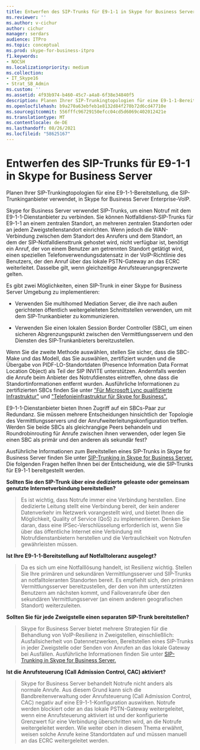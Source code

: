```yaml
---
title: Entwerfen des SIP-Trunks für E9-1-1 in Skype for Business Server
ms.reviewer: ''
ms.author: v-cichur
author: cichur
manager: serdars
audience: ITPro
ms.topic: conceptual
ms.prod: skype-for-business-itpro
f1.keywords:
- NOCSH
ms.localizationpriority: medium
ms.collection:
- IT_Skype16
- Strat_SB_Admin
ms.custom: ''
ms.assetid: 4f93b974-b460-45c7-a4a8-6f38e34840f5
description: Planen Ihrer SIP-Trunkingtopologien für eine E9-1-1-Bereitstellung, die SIP-Trunkinganbieter verwendet, in Skype for Business Server Enterprise-VoIP.
ms.openlocfilehash: b9a270a63ebfeb1e8132d84f270b72d6cd47710e
ms.sourcegitcommit: 556fffc96729150efcc04cd5d6069c402012421e
ms.translationtype: MT
ms.contentlocale: de-DE
ms.lasthandoff: 08/26/2021
ms.locfileid: "58625167"
---
```

# <a name="design-the-sip-trunk-for-e9-1-1-in-skype-for-business-server"></a>Entwerfen des SIP-Trunks für E9-1-1 in Skype for Business Server
 
Planen Ihrer SIP-Trunkingtopologien für eine E9-1-1-Bereitstellung, die SIP-Trunkinganbieter verwendet, in Skype for Business Server Enterprise-VoIP.
  
Skype for Business Server verwendet SIP-Trunks, um einen Notruf mit dem E9-1-1-Dienstanbieter zu verbinden. Sie können Notfalldienst-SIP-Trunks für E9-1-1 an einem zentralen Standort, an mehreren zentralen Standorten oder an jedem Zweigstellenstandort einrichten. Wenn jedoch die WAN-Verbindung zwischen dem Standort des Anrufers und dem Standort, an dem der SIP-Notfalldiensttrunk gehostet wird, nicht verfügbar ist, benötigt ein Anruf, der von einem Benutzer am getrennten Standort getätigt wird, einen speziellen Telefonverwendungsdatensatz in der VoIP-Richtlinie des Benutzers, der den Anruf über das lokale PSTN-Gateway an das ECRC weiterleitet. Dasselbe gilt, wenn gleichzeitige Anrufsteuerungsgrenzwerte gelten.
  
Es gibt zwei Möglichkeiten, einen SIP-Trunk in einer Skype for Business Server Umgebung zu implementieren:
  
- Verwenden Sie multihomed Mediation Server, die ihre nach außen gerichteten öffentlich weitergeleiteten Schnittstellen verwenden, um mit dem SIP-Trunkanbieter zu kommunizieren.
    
- Verwenden Sie einen lokalen Session Border Controller (SBC), um einen sicheren Abgrenzungspunkt zwischen den Vermittlungsservern und den Diensten des SIP-Trunkanbieters bereitzustellen.
    
Wenn Sie die zweite Methode auswählen, stellen Sie sicher, dass die SBC-Make und das Modell, das Sie auswählen, zertifiziert wurden und die Übergabe von PIDF-LO-Standortdaten (Presence Information Data Format Location Object) als Teil der SIP INVITE unterstützen. Andernfalls werden die Anrufe beim Anbieter des Notrufdienstes eintreffen, ohne dass die Standortinformationen entfernt wurden. Ausführliche Informationen zu zertifizierten SBCs finden Sie unter ["Für Microsoft Lync qualifizierte Infrastruktur"](../../../SfbPartnerCertification/lync-cert/qualified-ip-pbx-gateway.md) und ["Telefonieinfrastruktur für Skype for Business".](../../../SfbPartnerCertification/certification/infra-gateways.md) 
  
E9-1-1-Dienstanbieter bieten Ihnen Zugriff auf ein SBCs-Paar zur Redundanz. Sie müssen mehrere Entscheidungen hinsichtlich der Topologie des Vermittlungsservers und der Anrufweiterleitungskonfiguration treffen. Werden Sie beide SBCs als gleichrangige Peers behandeln und Roundrobinrouting für Anrufe zwischen ihnen verwenden, oder legen Sie einen SBC als primär und den anderen als sekundär fest?
  
Ausführliche Informationen zum Bereitstellen eines SIP-Trunks in Skype for Business Server finden Sie unter [SIP-Trunking in Skype for Business Server.](sip-trunking.md) Die folgenden Fragen helfen Ihnen bei der Entscheidung, wie die SIP-Trunks für E9-1-1 bereitgestellt werden.
  
 **Sollten Sie den SIP-Trunk über eine dedizierte geleaste oder gemeinsam genutzte Internetverbindung bereitstellen?**
  
> Es ist wichtig, dass Notrufe immer eine Verbindung herstellen. Eine dedizierte Leitung stellt eine Verbindung bereit, der kein anderer Datenverkehr im Netzwerk vorangestellt wird, und bietet Ihnen die Möglichkeit, Quality of Service (QoS) zu implementieren. Denken Sie daran, dass eine IPSec-Verschlüsselung erforderlich ist, wenn Sie über das öffentliche Internet eine Verbindung mit Notrufdienstanbietern herstellen und die Vertraulichkeit von Notrufen gewährleisten müssen. 
    
 **Ist Ihre E9-1-1-Bereitstellung auf Notfalltoleranz ausgelegt?**
  
> Da es sich um eine Notfalllösung handelt, ist Resilienz wichtig. Stellen Sie Ihre primären und sekundären Vermittlungsserver und SIP-Trunks an notfalltoleranten Standorten bereit. Es empfiehlt sich, den primären Vermittlungsserver bereitzustellen, der den von ihm unterstützten Benutzern am nächsten kommt, und Failoveranrufe über den sekundären Vermittlungsserver (an einem anderen geografischen Standort) weiterzuleiten. 
    
 **Sollten Sie für jede Zweigstelle einen separaten SIP-Trunk bereitstellen?**
  
> Skype for Business Server bietet mehrere Strategien für die Behandlung von VoIP-Resilienz in Zweigstellen, einschließlich: Ausfallsicherheit von Datennetzwerken, Bereitstellen eines SIP-Trunks in jeder Zweigstelle oder Senden von Anrufen an das lokale Gateway bei Ausfällen. Ausführliche Informationen finden Sie unter [SIP-Trunking in Skype for Business Server.](sip-trunking.md)
    
 **Ist die Anrufsteuerung (Call Admission Control, CAC) aktiviert?**
  
> Skype for Business Server behandelt Notrufe nicht anders als normale Anrufe. Aus diesem Grund kann sich die Bandbreitenverwaltung oder Anrufsteuerung (Call Admission Control, CAC) negativ auf eine E9-1-1-Konfiguration auswirken. Notrufe werden blockiert oder an das lokale PSTN-Gateway weitergeleitet, wenn eine Anrufsteuerung aktiviert ist und der konfigurierte Grenzwert für eine Verbindung überschritten wird, an die Notrufe weitergeleitet werden. Wie weiter oben in diesem Thema erwähnt, weisen solche Anrufe keine Standortdaten auf und müssen manuell an das ECRC weitergeleitet werden.
